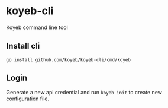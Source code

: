 # koyeb-cli
Koyeb command line tool

## Install cli

`go install github.com/koyeb/koyeb-cli/cmd/koyeb`

## Login

Generate a new api credential and run `koyeb init` to create new configuration file.


